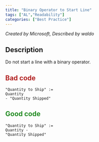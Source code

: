```yaml
---
title: "Binary Operator to Start Line"
tags: ["AL","Readability"]
categories: ["Best Practice"]
---
```


_Created by Microsoft, Described by waldo_

## Description

Do not start a line with a binary operator. 

## <span style="color:FireBrick">Bad code</span>

```AL
"Quantity to Ship" :=
Quantity 
- "Quantity Shipped"
```

## <span style="color:ForestGreen">Good code</span>

```AL
"Quantity to Ship" :=
Quantity -
"Quantity Shipped"
```
